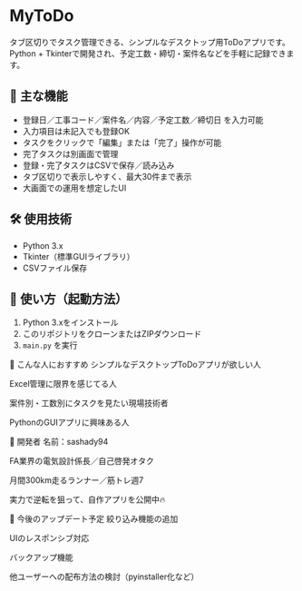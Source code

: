 # MyToDo

タブ区切りでタスク管理できる、シンプルなデスクトップ用ToDoアプリです。  
Python + Tkinterで開発され、予定工数・締切・案件名などを手軽に記録できます。

## 📌 主な機能

- 登録日／工事コード／案件名／内容／予定工数／締切日 を入力可能
- 入力項目は未記入でも登録OK
- タスクをクリックで「編集」または「完了」操作が可能
- 完了タスクは別画面で管理
- 登録・完了タスクはCSVで保存／読み込み
- タブ区切りで表示しやすく、最大30件まで表示
- 大画面での運用を想定したUI

## 🛠️ 使用技術

- Python 3.x
- Tkinter（標準GUIライブラリ）
- CSVファイル保存

## 🚀 使い方（起動方法）

1. Python 3.xをインストール
2. このリポジトリをクローンまたはZIPダウンロード
3. `main.py` を実行

🎯 こんな人におすすめ
シンプルなデスクトップToDoアプリが欲しい人

Excel管理に限界を感じてる人

案件別・工数別にタスクを見たい現場技術者

PythonのGUIアプリに興味ある人

👤 開発者
名前：sashady94

FA業界の電気設計係長／自己啓発オタク

月間300km走るランナー／筋トレ週7

実力で逆転を狙って、自作アプリを公開中🔥

🧩 今後のアップデート予定
絞り込み機能の追加

UIのレスポンシブ対応

バックアップ機能

他ユーザーへの配布方法の検討（pyinstaller化など）
